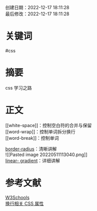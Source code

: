 创建日期：2022-12-17 18:11:28  
最后修改：2022-12-17 18:11:28

# 关键词

#css

# 摘要

css 学习之路

# 正文

[[white-space]]：控制空白符的合并与保留  
[[word-wrap]]：控制单词拆分换行  
[[word-break]]：控制单词

[border-radius](https://www.shejiku.net/css-border-radius.html)：清晰讲解  
![[Pasted image 20220511113040.png]]  
[linear- gradient](https://www.w3cplus.com/css3/do-you-really-understand-css-linear-gradients.html)：详细讲解

# 参考文献

[W3Schools](w3schools.com/css/default.asp)  
[换行相关 CSS 属性](https://mp.weixin.qq.com/s/D4dn4ot55f7ISzHxwu2H5Q)  
